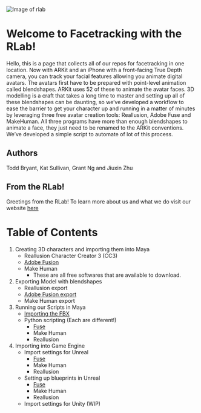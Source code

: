 ![Image of rlab](https://i.ibb.co/3zsstG6/Group-3.png)

# Welcome to Facetracking with the RLab!

Hello, this is a page that collects all of our repos for facetracking in one location. Now with ARKit and an iPhone with a front-facing True Depth camera, you can track your facial features allowing you animate digital avatars. The avatars first have to be prepared with point-level animation called blendshapes.  ARKit uses 52 of these to animate the avatar faces.  3D modelling is a craft that takes a long time to master and setting up all of these blendshapes can be daunting, so we’ve developed a workflow to ease the barrier to get your character up and running in a matter of minutes by leveraging three free avatar creation tools: Reallusion, Adobe Fuse and MakeHuman. All three programs have more than enough blendshapes to animate a face, they just need to be renamed to the ARKit conventions. We’ve developed a simple script to automate of lot of this process.

## Authors

Todd Bryant, Kat Sullivan, Grant Ng and Jiuxin Zhu

## From the RLab!
Greetings from the RLab! To learn more about us and what we do visit our website [here](https://www.rlab.nyc/)

# Table of Contents
1. Creating 3D characters and importing them into Maya
   - Reallusion Character Creator 3 (CC3)
   - [Adobe Fusion](https://github.com/RLabNYC/Rlab_FaceTracking_fuse/blob/master/README.md#for-beginners)
   - Make Human
	 - These are all free softwares that are available to download. 
2. Exporting Model with blendshapes
   - Reallusion export
   - [Adobe Fusion export](https://github.com/RLabNYC/Rlab_FaceTracking_fuse#exporting-the-blendshapes)
   - Make Human export
3. Running our Scripts in Maya
   - [Importing the FBX](https://github.com/RLabNYC/Rlab_FaceTracking_fuse/blob/master/RUNSCRIPT.md#import-the-fbx-from-mixamo)
   - Python scripting (Each are different!)
     - [Fuse](https://github.com/RLabNYC/Rlab_FaceTracking_fuse/blob/master/RUNSCRIPT.md#using-python)
     - Make Human
     - Reallusion
4. Importing into Game Engine
   - Import settings for Unreal
     - [Fuse](https://github.com/RLabNYC/Rlab_FaceTracking_fuse/blob/master/IMPORTING.md#importing-into-unreal)
     - Make Human
     - Reallusion
   - Setting up blueprints in Unreal
     - [Fuse](https://github.com/RLabNYC/Rlab_FaceTracking_fuse/blob/master/IMPORTING.md#blueprints-in-unreal)
     - Make Human
     - Reallusion
   - Import settings for Unity (WIP)
   
